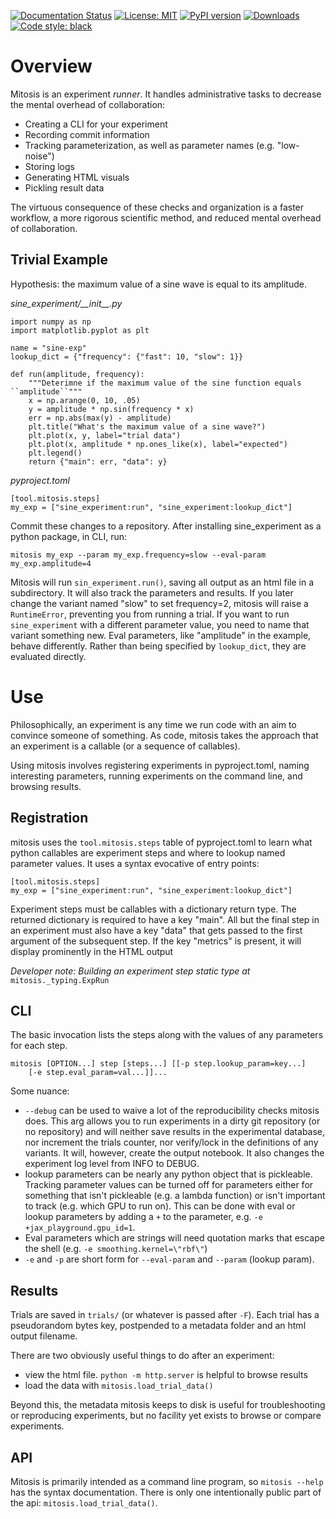 [![Documentation Status](https://readthedocs.org/projects/mitosis/badge/?version=latest)](https://mitosis.readthedocs.io/en/latest/?badge=latest)
[![License: MIT](https://img.shields.io/badge/License-MIT-yellow.svg)](https://opensource.org/licenses/MIT)
[![PyPI version](https://badge.fury.io/py/mitosis.svg)](https://badge.fury.io/py/mitosis)
[![Downloads](https://pepy.tech/badge/mitosis)](https://pepy.tech/project/mitosis)
[![Code style: black](https://img.shields.io/badge/code%20style-black-000000.svg)](https://github.com/psf/black)


# Overview
Mitosis is an experiment _runner_.
It handles administrative tasks to decrease the mental overhead of collaboration:
* Creating a CLI for your experiment
* Recording commit information
* Tracking parameterization, as well as parameter names (e.g. "low-noise")
* Storing logs
* Generating HTML visuals
* Pickling result data

The virtuous consequence of these checks and organization
    is a faster workflow,
    a more rigorous scientific method,
    and reduced mental overhead of collaboration.

## Trivial Example

Hypothesis: the maximum value of a sine wave is equal to its amplitude.

*sine_experiment/\_\_init\_\_.py*


    import numpy as np
    import matplotlib.pyplot as plt

    name = "sine-exp"
    lookup_dict = {"frequency": {"fast": 10, "slow": 1}}

    def run(amplitude, frequency):
        """Deterimne if the maximum value of the sine function equals ``amplitude``"""
        x = np.arange(0, 10, .05)
        y = amplitude * np.sin(frequency * x)
        err = np.abs(max(y) - amplitude)
        plt.title("What's the maximum value of a sine wave?")
        plt.plot(x, y, label="trial data")
        plt.plot(x, amplitude * np.ones_like(x), label="expected")
        plt.legend()
        return {"main": err, "data": y}


*pyproject.toml*

    [tool.mitosis.steps]
    my_exp = ["sine_experiment:run", "sine_experiment:lookup_dict"]


Commit these changes to a repository.  After installing sine_experiment as a python package, in CLI, run:

    mitosis my_exp --param my_exp.frequency=slow --eval-param my_exp.amplitude=4

Mitosis will run `sin_experiment.run()`, saving
all output as an html file in a subdirectory.  It will also
track the parameters and results.
If you later change the variant named "slow" to set frequency=2, mitosis will
raise a `RuntimeError`, preventing you from running a trial.  If you want to run
`sine_experiment` with a different parameter value, you need to name that variant
something new.  Eval parameters, like "amplitude" in the example, behave differently.
Rather than being specified by `lookup_dict`, they are evaluated directly.


# Use

Philosophically, an experiment is any time we run code with an aim to convince someone
    of something.
As code, mitosis takes the approach that an experiment is a callable
    (or a sequence of callables).

Using mitosis involves
    registering experiments in pyproject.toml,
    naming interesting parameters,
    running experiments on the command line,
    and browsing results.

## Registration

mitosis uses the `tool.mitosis.steps` table of pyproject.toml to learn
    what python callables are experiment steps
        and where to lookup named parameter values.
It uses a syntax evocative of entry points:

    [tool.mitosis.steps]
    my_exp = ["sine_experiment:run", "sine_experiment:lookup_dict"]

Experiment steps must be callables with a dictionary return type.  The returned
dictionary is required to have a key "main".  All but the final step in an experiment
must also have a key "data" that gets passed to the first argument of the subsequent
step.  If the key "metrics" is present, it will display prominently in the HTML output

_Developer note: Building an experiment step static type at_ `mitosis._typing.ExpRun`

## CLI

The basic invocation lists the steps along with the values of any parameters for each
step.

    mitosis [OPTION...] step [steps...] [[-p step.lookup_param=key...]
        [-e step.eval_param=val...]]...

Some nuance:
* `--debug` can be used to waive a lot of the reproducibility checks mitosis does.
    This arg allows you to run experiments in a dirty git repository (or no repository)
    and will neither save results in the experimental database, nor increment the trials
    counter, nor verify/lock in the definitions of any variants.  It will, however,
    create the output notebook.  It also changes the experiment log level  from INFO
    to DEBUG.
* lookup parameters can be nearly any python object that is pickleable.  Tracking
    parameter values can be turned off for parameters either for something that isn't
    pickleable (e.g. a lambda function) or isn't important to track
    (e.g. which GPU to run on).  This can be done with eval or lookup parameters
    by adding a `+` to the parameter, e.g. `-e +jax_playground.gpu_id=1`.
* Eval parameters which are strings will need quotation marks that escape the shell
    (e.g. `-e smoothing.kernel=\"rbf\"`)
* `-e` and `-p` are short form for `--eval-param` and `--param` (lookup param).

## Results

Trials are saved in `trials/` (or whatever is passed after `-F`).  Each trial has a
pseudorandom bytes key, postpended to a metadata folder and an html output filename.

There are two obviously useful things to do after an experiment:
* view the html file.  `python -m http.server` is helpful to browse results
* load the data with `mitosis.load_trial_data()`

Beyond this, the metadata mitosis keeps to disk is useful for troubleshooting or reproducing experiments, but no facility yet exists to browse or compare experiments.

## API

Mitosis is primarily intended as a command line program, so `mitosis --help` has the syntax documentation.
There is only one intentionally public part of the api: `mitosis.load_trial_data()`.

